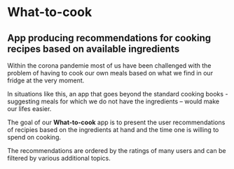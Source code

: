 # What-to-cook

## App producing recommendations for cooking recipes based on available ingredients


Within the corona pandemie most of us have been challenged with the problem of having to cook our own meals based on what we find in our fridge at the very moment. 

In situations like this, an app that goes beyond the standard cooking books - suggesting meals for which we do not have the ingredients – would make our lifes easier. 

The goal of our **What-to-cook** app is to present the user recommendations of recipies based on the ingredients at hand and the time one is willing to spend on cooking. 

The recommendations are ordered by the ratings of many users and can be filtered by various additional topics.
